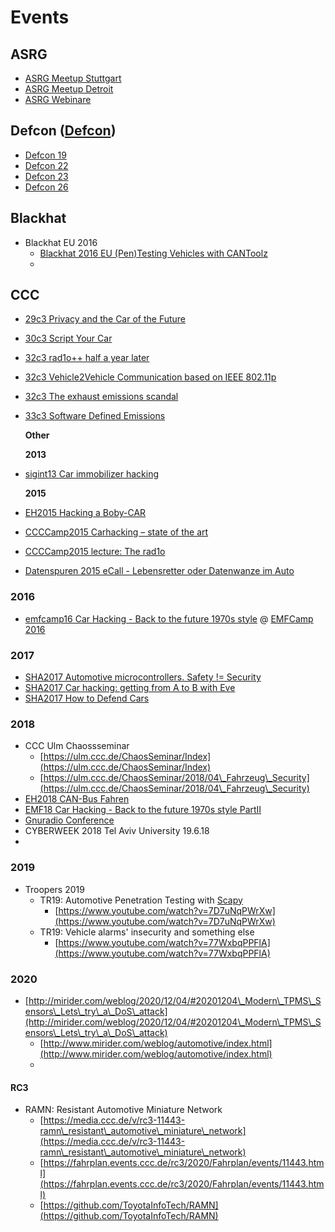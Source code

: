 # Events

## ASRG

* [ASRG Meetup Stuttgart](https://app.gitbook.com/s/-LkE3epNpD3qazTGcNWh/events-1/ASRG-Meetup-Stuttgart)
* [ASRG Meetup Detroit](https://app.gitbook.com/s/-LkE3epNpD3qazTGcNWh/events-1/ASRG-Meetup-Detroit)
* [ASRG Webinare](../../organisations/asrg/asrg-webinare.md)

## Defcon ([Defcon](https://app.gitbook.com/@andreas-uebener/s/automotivesecwiki/\~/edit/drafts/-Lm\_8SwzbSMGVVs4M7dm/events-1/defcon))

* [Defcon 19](https://app.gitbook.com/s/-LkE3epNpD3qazTGcNWh/events-1/Defcon19)
* [Defcon 22](https://app.gitbook.com/s/-LkE3epNpD3qazTGcNWh/events-1/Defcon22)
* [Defcon 23](https://app.gitbook.com/s/-LkE3epNpD3qazTGcNWh/events-1/Defcon23)
* [Defcon 26](https://app.gitbook.com/s/-LkE3epNpD3qazTGcNWh/events-1/Defcon26)

## Blackhat

* Blackhat EU 2016
  * [Blackhat 2016 EU (Pen)Testing Vehicles with CANToolz](https://app.gitbook.com/s/-LkE3epNpD3qazTGcNWh/\~/changes/WMzLaL2wOzVrJ1GbR2Mj/events-1/events/blackhat/blackhat-2016-eu-pen-testing-vehicles-with-cantoolz)
  *

## CCC

* [29c3 Privacy and the Car of the Future](https://app.gitbook.com/s/-LkE3epNpD3qazTGcNWh/events-1/29c3\_Privacy\_and\_the\_Car\_of\_the\_Future)
* [30c3 Script Your Car](https://app.gitbook.com/s/-LkE3epNpD3qazTGcNWh/events-1/30c3\_Script\_Your\_Car)
* [32c3 rad1o++ half a year later ](https://app.gitbook.com/s/-LkE3epNpD3qazTGcNWh/events-1/32c3\_rad1o++\_half\_a\_year\_later)
* [32c3 Vehicle2Vehicle Communication based on IEEE 802.11p](https://app.gitbook.com/s/-LkE3epNpD3qazTGcNWh/events-1/32c3\_Vehicle2Vehicle\_Communication\_based\_on\_IEEE\_802.11p)
* [32c3 The exhaust emissions scandal](https://app.gitbook.com/s/-LkE3epNpD3qazTGcNWh/events-1/32c3\_The\_exhaust\_emissions\_scandal)
*   [33c3 Software Defined Emissions](https://app.gitbook.com/s/-LkE3epNpD3qazTGcNWh/events-1/33c3\_Software\_Defined\_Emissions)

    **Other**

    **2013**
*   [sigint13 Car immobilizer hacking](https://app.gitbook.com/s/-LkE3epNpD3qazTGcNWh/events-1/sigint13\_Car-immobilizer-hacking)

    **2015**
* [EH2015 Hacking a Boby-CAR](https://app.gitbook.com/s/-LkE3epNpD3qazTGcNWh/events-1/EH15\_Hacking-a-Boby-CAR)
* [CCCCamp2015 Carhacking – state of the art](https://app.gitbook.com/s/-LkE3epNpD3qazTGcNWh/events-1/ccccamp2015\_Carhacking%E2%80%93state\_of\_the\_art)
* [CCCCamp2015 lecture: The rad1o](https://app.gitbook.com/s/-LkE3epNpD3qazTGcNWh/events-1/ccccamp2015\_lecture\_The\_rad1o)
* [Datenspuren 2015 eCall - Lebensretter oder Datenwanze im Auto](https://app.gitbook.com/s/-LkE3epNpD3qazTGcNWh/events-1/Datenspuren\_2015\_eCall-Lebensretter-oder-Datenwanze-im-Auto)

### 2016

* [emfcamp16 Car Hacking - Back to the future 1970s style](https://app.gitbook.com/s/-LkE3epNpD3qazTGcNWh/events-1/emfcamp16\_Car\_Hacking\_Back\_to\_the\_future\_1970s\_style) @ [EMFCamp 2016](https://app.gitbook.com/s/-LkE3epNpD3qazTGcNWh/events-1/EMFCamp2016)

### 2017

* [SHA2017 Automotive microcontrollers. Safety != Security](https://app.gitbook.com/s/-LkE3epNpD3qazTGcNWh/events-1/SHA2017\_Automotive\_microcontrollers\_Safet\_Security)
* [SHA2017 Car hacking: getting from A to B with Eve](https://app.gitbook.com/s/-LkE3epNpD3qazTGcNWh/events-1/SHA2017\_Car\_hacking\_getting\_from\_A\_to\_B\_with\_Eve)
* [SHA2017 How to Defend Cars](https://app.gitbook.com/s/-LkE3epNpD3qazTGcNWh/events-1/SHA2017\_How\_to\_Defend\_Cars)

### 2018

* CCC Ulm Chaossseminar&#x20;
  * [https://ulm.ccc.de/ChaosSeminar/Index](https://ulm.ccc.de/ChaosSeminar/Index)
  * [https://ulm.ccc.de/ChaosSeminar/2018/04\_Fahrzeug\_Security](https://ulm.ccc.de/ChaosSeminar/2018/04\_Fahrzeug\_Security)
* [EH2018 CAN-Bus Fahren](https://app.gitbook.com/s/-LkE3epNpD3qazTGcNWh/events-1/EH18\_CAN-Bus-Fahren)
* [EMF18 Car Hacking - Back to the future 1970s style PartII](https://app.gitbook.com/s/-LkE3epNpD3qazTGcNWh/events-1/emfcamp16\_Car\_Hacking\_Back\_to\_the\_future\_1970s\_style)
* [Gnuradio Conference](https://app.gitbook.com/s/-LkE3epNpD3qazTGcNWh/events-1/GnuradioConference)
* CYBERWEEK 2018 Tel Aviv University 19.6.18
*

### 2019

* Troopers 2019&#x20;
  * TR19: Automotive Penetration Testing with [Scapy](https://app.gitbook.com/s/-LkE3epNpD3qazTGcNWh/events-1/Scapy)
    * [https://www.youtube.com/watch?v=7D7uNqPWrXw](https://www.youtube.com/watch?v=7D7uNqPWrXw)
  * TR19: Vehicle alarms' insecurity and something else
    * [https://www.youtube.com/watch?v=77WxbqPPFlA](https://www.youtube.com/watch?v=77WxbqPPFlA)

### 2020

* [http://mirider.com/weblog/2020/12/04/#20201204\_Modern\_TPMS\_Sensors\_Lets\_try\_a\_DoS\_attack](http://mirider.com/weblog/2020/12/04/#20201204\_Modern\_TPMS\_Sensors\_Lets\_try\_a\_DoS\_attack)
  * [http://www.mirider.com/weblog/automotive/index.html](http://www.mirider.com/weblog/automotive/index.html)
  *

#### RC3

* RAMN: Resistant Automotive Miniature Network
  * [https://media.ccc.de/v/rc3-11443-ramn\_resistant\_automotive\_miniature\_network](https://media.ccc.de/v/rc3-11443-ramn\_resistant\_automotive\_miniature\_network)
  * [https://fahrplan.events.ccc.de/rc3/2020/Fahrplan/events/11443.html](https://fahrplan.events.ccc.de/rc3/2020/Fahrplan/events/11443.html)
  * [https://github.com/ToyotaInfoTech/RAMN](https://github.com/ToyotaInfoTech/RAMN)

